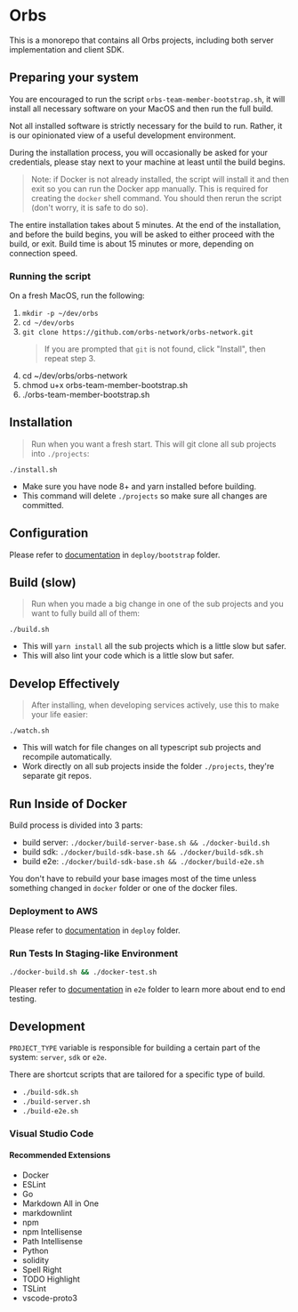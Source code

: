 # Orbs

This is a monorepo that contains all Orbs projects, including both server implementation and client SDK.

## Preparing your system
You are encouraged to run the script `orbs-team-member-bootstrap.sh`, it will install all necessary software on your MacOS and then run the full build.

Not all installed software is strictly necessary for the build to run. Rather, it is our opinionated view of a useful development environment.

During the installation process, you will occasionally be asked for your credentials, please stay next to your machine at least until the build begins.
> Note: if Docker is not already installed, the script will install it and then exit so you can run the Docker app manually. This is required for creating the `docker` shell command.
You should then rerun the script (don't worry, it is safe to do so).

The entire installation takes about 5 minutes. At the end of the installation, and before the build begins, you will be asked to either proceed with the build, or exit. Build time is about 15 minutes or more, depending on connection speed.

### Running the script
On a fresh MacOS, run the following:
1. `mkdir -p ~/dev/orbs`
2. `cd ~/dev/orbs`
3. `git clone https://github.com/orbs-network/orbs-network.git`
     > If you are prompted that `git` is not found, click "Install", then repeat step 3.
4. cd ~/dev/orbs/orbs-network
5. chmod u+x orbs-team-member-bootstrap.sh
6. ./orbs-team-member-bootstrap.sh




## Installation

> Run when you want a fresh start. This will git clone all sub projects into `./projects`:

`./install.sh`

* Make sure you have node 8+ and yarn installed before building.
* This command will delete `./projects` so make sure all changes are committed.

## Configuration

Please refer to [documentation](deploy/bootstrap/README.md) in `deploy/bootstrap` folder.

## Build (slow)

> Run when you made a big change in one of the sub projects and you want to fully build all of them:

`./build.sh`

* This will `yarn install` all the sub projects which is a little slow but safer.
* This will also lint your code which is a little slow but safer.

## Develop Effectively

> After installing, when developing services actively, use this to make your life easier:

`./watch.sh`

* This will watch for file changes on all typescript sub projects and recompile automatically.
* Work directly on all sub projects inside the folder `./projects`, they're separate git repos.

## Run Inside of Docker

Build process is divided into 3 parts:

* build server: `./docker/build-server-base.sh && ./docker-build.sh`
* build sdk: `./docker/build-sdk-base.sh && ./docker/build-sdk.sh`
* build e2e: `./docker/build-sdk-base.sh && ./docker/build-e2e.sh`

You don't have to rebuild your base images most of the time unless something changed in `docker` folder or one of the docker files.

### Deployment to AWS

Please refer to [documentation](deploy/README.md) in `deploy` folder.

### Run Tests In Staging-like Environment

```bash
./docker-build.sh && ./docker-test.sh
```

Pleaser refer to [documentation](e2e/README.md) in `e2e` folder to learn more about end to end testing.

## Development

`PROJECT_TYPE` variable is responsible for building a certain part of the system: `server`, `sdk` or `e2e`.

There are shortcut scripts that are tailored for a specific type of build.

* `./build-sdk.sh`
* `./build-server.sh`
* `./build-e2e.sh`

### Visual Studio Code

#### Recommended Extensions

* Docker
* ESLint
* Go
* Markdown All in One
* markdownlint
* npm
* npm Intellisense
* Path Intellisense
* Python
* solidity
* Spell Right
* TODO Highlight
* TSLint
* vscode-proto3
